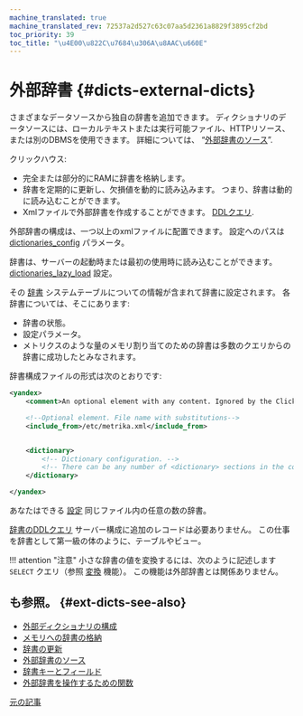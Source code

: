 ```yaml
---
machine_translated: true
machine_translated_rev: 72537a2d527c63c07aa5d2361a8829f3895cf2bd
toc_priority: 39
toc_title: "\u4E00\u822C\u7684\u306A\u8AAC\u660E"
---
```


# 外部辞書 {#dicts-external-dicts}

さまざまなデータソースから独自の辞書を追加できます。 ディクショナリのデータソースには、ローカルテキストまたは実行可能ファイル、HTTPリソース、または別のDBMSを使用できます。 詳細については、 “[外部辞書のソース](external-dicts-dict-sources.md)”.

クリックハウス:

-   完全または部分的にRAMに辞書を格納します。
-   辞書を定期的に更新し、欠損値を動的に読み込みます。 つまり、辞書は動的に読み込むことができます。
-   Xmlファイルで外部辞書を作成することができます。 [DDLクエリ](../../statements/create.md#create-dictionary-query).

外部辞書の構成は、一つ以上のxmlファイルに配置できます。 設定へのパスは [dictionaries\_config](../../../operations/server-configuration-parameters/settings.md#server_configuration_parameters-dictionaries_config) パラメータ。

辞書は、サーバーの起動時または最初の使用時に読み込むことができます。 [dictionaries\_lazy\_load](../../../operations/server-configuration-parameters/settings.md#server_configuration_parameters-dictionaries_lazy_load) 設定。

その [辞書](../../../operations/system-tables.md#system_tables-dictionaries) システムテーブルについての情報が含まれて辞書に設定されます。 各辞書については、そこにあります:

-   辞書の状態。
-   設定パラメータ。
-   メトリクスのような量のメモリ割り当てのための辞書は多数のクエリからの辞書に成功したとみなされます。

辞書構成ファイルの形式は次のとおりです:

``` xml
<yandex>
    <comment>An optional element with any content. Ignored by the ClickHouse server.</comment>

    <!--Optional element. File name with substitutions-->
    <include_from>/etc/metrika.xml</include_from>


    <dictionary>
        <!-- Dictionary configuration. -->
        <!-- There can be any number of <dictionary> sections in the configuration file. -->
    </dictionary>

</yandex>
```

あなたはできる [設定](external-dicts-dict.md) 同じファイル内の任意の数の辞書。

[辞書のDDLクエリ](../../statements/create.md#create-dictionary-query) サーバー構成に追加のレコードは必要ありません。 この仕事を辞書として第一級の体のように、テーブルやビュー。

!!! attention "注意"
    小さな辞書の値を変換するには、次のように記述します `SELECT` クエリ（参照 [変換](../../../sql-reference/functions/other-functions.md) 機能）。 この機能は外部辞書とは関係ありません。

## も参照。 {#ext-dicts-see-also}

-   [外部ディクショナリの構成](external-dicts-dict.md)
-   [メモリへの辞書の格納](external-dicts-dict-layout.md)
-   [辞書の更新](external-dicts-dict-lifetime.md)
-   [外部辞書のソース](external-dicts-dict-sources.md)
-   [辞書キーとフィールド](external-dicts-dict-structure.md)
-   [外部辞書を操作するための関数](../../../sql-reference/functions/ext-dict-functions.md)

[元の記事](https://clickhouse.tech/docs/en/query_language/dicts/external_dicts/) <!--hide-->
